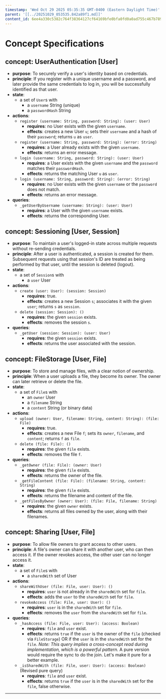 ```yaml
---
timestamp: 'Wed Oct 29 2025 05:35:35 GMT-0400 (Eastern Daylight Time)'
parent: '[[../20251029_053535.842a89f1.md]]'
content_id: 6ee4a330c5382c764f38364127cf64169bfe0bfa0fd0a0ad755c467b789056e2
---
```


# Concept Specifications

## concept: UserAuthentication \[User]

* **purpose**: To securely verify a user's identity based on credentials.
* **principle**: If you register with a unique username and a password, and later provide the same credentials to log in, you will be successfully identified as that user.
* **state**:
  * a set of `User`s with
    * a `username` String (unique)
    * a `passwordHash` String
* **actions**:
  * `register (username: String, password: String): (user: User)`
    * **requires**: no User exists with the given `username`.
    * **effects**: creates a new User `u`; sets their `username` and a hash of their `password`; returns `u` as `user`.
  * `register (username: String, password: String): (error: String)`
    * **requires**: a User already exists with the given `username`.
    * **effects**: returns an error message.
  * `login (username: String, password: String): (user: User)`
    * **requires**: a User exists with the given `username` and the `password` matches their `passwordHash`.
    * **effects**: returns the matching User `u` as `user`.
  * `login (username: String, password: String): (error: String)`
    * **requires**: no User exists with the given `username` or the `password` does not match.
    * **effects**: returns an error message.
* **queries**:
  * `_getUserByUsername (username: String): (user: User)`
    * **requires**: a User with the given `username` exists.
    * **effects**: returns the corresponding User.

## concept: Sessioning \[User, Session]

* **purpose**: To maintain a user's logged-in state across multiple requests without re-sending credentials.
* **principle**: After a user is authenticated, a session is created for them. Subsequent requests using that session's ID are treated as being performed by that user, until the session is deleted (logout).
* **state**:
  * a set of `Session`s with
    * a `user` User
* **actions**:
  * `create (user: User): (session: Session)`
    * **requires**: true.
    * **effects**: creates a new Session `s`; associates it with the given `user`; returns `s` as `session`.
  * `delete (session: Session): ()`
    * **requires**: the given `session` exists.
    * **effects**: removes the session `s`.
* **queries**:
  * `_getUser (session: Session): (user: User)`
    * **requires**: the given `session` exists.
    * **effects**: returns the user associated with the session.

## concept: FileStorage \[User, File]

* **purpose**: To store and manage files, with a clear notion of ownership.
* **principle**: When a user uploads a file, they become its owner. The owner can later retrieve or delete the file.
* **state**:
  * a set of `File`s with
    * an `owner` User
    * a `filename` String
    * a `content` String (or binary data)
* **actions**:
  * `upload (owner: User, filename: String, content: String): (file: File)`
    * **requires**: true.
    * **effects**: creates a new File `f`; sets its `owner`, `filename`, and `content`; returns `f` as `file`.
  * `delete (file: File): ()`
    * **requires**: the given `file` exists.
    * **effects**: removes the file `f`.
* **queries**:
  * `_getOwner (file: File): (owner: User)`
    * **requires**: the given `file` exists.
    * **effects**: returns the owner of the file.
  * `_getFileContent (file: File): (filename: String, content: String)`
    * **requires**: the given `file` exists.
    * **effects**: returns the filename and content of the file.
  * `_getFilesByOwner (owner: User): (file: File, filename: String)`
    * **requires**: the given `owner` exists.
    * **effects**: returns all files owned by the user, along with their filenames.

## concept: Sharing \[User, File]

* **purpose**: To allow file owners to grant access to other users.
* **principle**: A file's owner can share it with another user, who can then access it. If the owner revokes access, the other user can no longer access it.
* **state**:
  * a set of `File`s with
    * a `sharedWith` set of User
* **actions**:
  * `shareWithUser (file: File, user: User): ()`
    * **requires**: `user` is not already in the `sharedWith` set for `file`.
    * **effects**: adds the `user` to the `sharedWith` set for `file`.
  * `revokeAccess (file: File, user: User): ()`
    * **requires**: `user` is in the `sharedWith` set for `file`.
    * **effects**: removes the `user` from the `sharedWith` set for `file`.
* **queries**:
  * `_hasAccess (file: File, user: User): (access: Boolean)`
    * **requires**: `file` and `user` exist.
    * **effects**: returns `true` if the `user` is the owner of the `file` (checked via `FileStorage`) OR if the `user` is in the `sharedWith` set for the `file`. *Note: This query implies a cross-concept read during implementation, which is a powerful pattern.* A pure version would require the sync to do the join. Let's make it pure for a better example.
  * `_isSharedWith (file: File, user: User): (access: Boolean)` (Revised pure query)
    * **requires**: `file` and `user` exist.
    * **effects**: returns `true` if the `user` is in the `sharedWith` set for the `file`, false otherwise.

***

